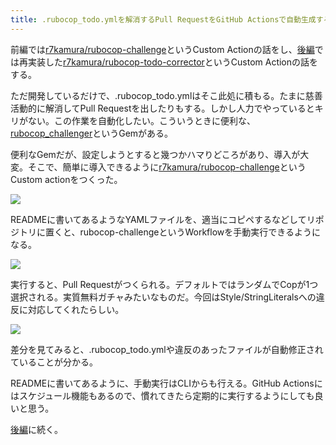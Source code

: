 ```yaml
---
title: .rubocop_todo.ymlを解消するPull RequestをGitHub Actionsで自動生成する (前編)
---
```

前編では[r7kamura/rubocop-challenge](https://github.com/r7kamura/rubocop-challenge)というCustom Actionの話をし、[後編](https://r7kamura.com/articles/2022-05-15-rubocop-todo-corrector)では再実装した[r7kamura/rubocop-todo-corrector](https://github.com/r7kamura/rubocop-todo-corrector)というCustom Actionの話をする。

ただ開発しているだけで、.rubocop\_todo.ymlはそこ此処に積もる。たまに慈善活動的に解消してPull Requestを出したりもする。しかし人力でやっているとキリがない。この作業を自動化したい。こういうときに便利な、[rubocop\_challenger](https://github.com/ryz310/rubocop_challenger)というGemがある。

便利なGemだが、設定しようとすると幾つかハマりどころがあり、導入が大変。そこで、簡単に導入できるように[r7kamura/rubocop-challenge](https://github.com/r7kamura/rubocop-challenge)というCustom actionをつくった。

![](https://lh3.googleusercontent.com/docs/AG8NV2YwRoQxbCGf-uaNIFBxbVRsQOBS8ofBHcw2qy75hXP4VZoxVfLvliIRNbAIQ4ZpUpdm2iHwGLH9kTcqDVYcDZ-Sq4iQD-K7ImDodzYES3nKZ3C_8qleUfW1kqiWcPdvWfzyMYJCFviWlPyHvx1k8ONZOzc14oc1jVV85G87ZEIIh37YZIft38Cbo_kNhpor20XgjxzXhmP_G434c4X56MtFdDH8oK5NMHZ4w0bDKNGaLv-b2xQdULEVesZ3dENEwy-76FOelvCUJJB41nDZDO5FfAgM6wW83bNBXLBQ58FfRaMC3H8fmBYAP_4-WkXC-TIVeD7TjvI4cUtOVuGUl83up4HcWZAXfWLLGZ2vk5-X14We6ELki_eVvLI7FODjnwH_FzyYwNIrG3Xdd8ia0Q7Oa5F17N-kua_BBUhe4pVHdEom7ZsiX7doaEQaaa0gpRMm4OWMRJNZISdGfYSTgrBEt2yVAqWzu86yzzSudCztSEEyQ4EElqF9W0_mAPgaa_CUQ7AE1zA8LaSbbXgyKb6uuJK1TaN5vu7cuXL6a1DpnNyHBhB3qXSiXj4-b0WDA2ZwSi5qBWWQZsa4Lft3qZQuRMbv1FkhaJ7f7z8BkN1T92EEcKrFnpbP7zv0wdgE1WgIub--zIUOhgSYS4KQFN_8Pm5FCu7Che8k-K7VsTaJcs6OM2h5MIigKUqZR7OrARLXN-zwKkimIeIXeBho0r5P68x0_AxRVLyAZoUgrc6eBVJov2qZo2V33rGylSEwVidSoxxtRhjSUYxFpyx1I9836mfy6NFMPtGRBR-BbMBaXo_pgEhRQq-btgcLwFRK-leXxqmxHECpydXNYJAyEFzg1iPLoGD23nGQGvSNNZ7h4YYbUoaHXcJLE1hWr2YtbqgHK_1iPd9R5VxDnebnavodwQkTAldCEYh962_yJG2au13a9tE6Qh-okOT9QSL12I3qAMX7FiLraikPjgcxMn-2vdNlyZN4XDhNh1QAzFc5gfz-MCkzB-wtT3UdWDABCmwxHCN4yllYMwi3iiVoBfMvX016_MffmC0qVSHbORH7ojq5n_cXFCJo4OXy75QDuI9WIRjRHQd6jKURR_Puhv4LLdV4ydwrjDd3eTPQgEYmQFi33HRWa0W11P0H9EIMEz1De6IgAWOnRr8yp1y1F1J2rj8aloUlvaqBfi09zpYe8qJ1vUbiGES5ibbiHDIBcn-uPs8CbQzTeaJtcWuvTVjXRaICnE7DBGoVyLh0uvCGcEMj)

READMEに書いてあるようなYAMLファイルを、適当にコピペするなどしてリポジトリに置くと、rubocop-challengeというWorkflowを手動実行できるようになる。

![](https://lh3.googleusercontent.com/docs/AG8NV2YnSHx9BoBEE73Cwn62-H3UMQvlMxtwa60ChNcKmlinja4KkJi2nGlGykOUkFHaSMqjy0xIQghfVoABQRmn5iu8JRLUbAufKBlnzyw62ECFWIptSK9WYi2kN7a7zRvIPhSrO216oNXLCc1C_mt8YoYi6i6TqlnnOLH1PwBwcOPkI6PEfzhCKbdOm0q9eJRDImO-xGgJJtiXu8lsgxZAMmZCBMk4vuihelFyxtGOXvLvWa4Qei6WtSA73YvKfvuiLt_RNdBebXzfC3OLq4BeV0dJA2_EqCtQqsLnfZpl0bCRZAgZatoS0Ax64sWjy6DzRMGAxZIdeUNrDmxCER85X82l_OHvEKVOlSIR2uAsDqBA1dWUKvw2ttF9V8dh4-n_ecqtHyLS4GjbyI92ti0BeDRHHeO71F8Km_1HNZT5ypHV-UZw8eu1tlGUCd2CH1DutSGaSO2Br1t5Zb8MG1NgDVEFADqLQxY4cd3ZwqQtykGo4dKefa2NmNP5Lyvu44dM8u06aSwG4eZKYHrLXmKyiS0AgQty9J9ruXNeiXQxkUtq3VoI8HBfOYhsG85kLLccLhaXuhzBzmLt_8ILT_HlM0rRkNxEx7zpsddFYORUep4PUUVL5f4121oswOW4i1yNSbunKnL82GTrk30povd-V-dz3E2Vw1lmDRj4dodRlPzD5ImmJb_tlwW3u4kdr1xIBTByjaXLISXFZCpNmb1vXyeZa5stIH0dZl-f-J7b0Wce8lAOnmXBInGCjuzrcTRATlbmgNnahP1by_JfIydD-iyjypfGbyVGfmYkKIJp86KQ1KcoFZzhAphnsiYsKy8EfUT4VmxcF0y-VnbUN_5ZwQAwJoq3qX_kp_elbke1dTq-x8R-7dzDWDZ7WcWSCiBXooM4YCT56iJdFE4qp9daKA95uGT4NlmEE5lhckhfV7fM2mxp723sRHDXALNDHrJr2ThBG5FVqe010-3RdcyjYnGHv7fc8uB3cUSzxUBESbhQm75351BUVbuw4rLZylrexaWLObhFYi_RjqOQiDwkceVf6w_hNBKkWRfCtGm5LlRj60LGq9LtPv1H42Ww4Iqu0Al3CpJ_oXFKiLS2V1EcRVDfDguehf5A2pP55dty4t7S1zmrjVTo1KHlqjaucOzwPi-rYOreIQHRtFT2FaXKzAsw_TmwNtI2qfb-VrIuSOJtcuMz_mrOVpf96Vg4GOJxmuCdiPf9YZMJP-wVfqFPJi75ad2RL7dBQz6-9z60NrZjGDHJ)

実行すると、Pull Requestがつくられる。デフォルトではランダムでCopが1つ選択される。実質無料ガチャみたいなものだ。今回はStyle/StringLiteralsへの違反に対応してくれたらしい。

![](https://lh3.googleusercontent.com/docs/AG8NV2Y5hVt1d0ehrXr3ekUlzQCEqUcS-jgIAZ6dkNzQ8hyCPDqSqcpV6UYqlXEG6aziySkT2na-s2NDlNRvYmkSAU-XfEaNrnVpl1Lo2Wmrk-M0mMQItb7xgLpmmRL5vsAp72Ec9x1XR5Y_eMJJOmZ2Qqxmlkh61X5CqJIYc6ufxAW4W0lTJd3tcxsvNJ8u0AAPfXgW9b_q80HC4uLxETTaBdUTwC4JQgZbtQlYwh83pwVyj3Wsk_YCjWpUphslO4JVBZsunFHUaTEfTN9YCLUoWWRMAOz1YdetIzjDYHwCF91HnydpmGCJv266nplZ1fvav5GGfRd95BoGCwVBW9eKwEgV5g1RJskA16rrVWq1n0wAdWfO_CEsLI3TdGO3iWggyXDN3XT8IeWSgfJy5GeVZtBeabTQeRgDh4jslbpN4BTOt-cUKFRlDOUS05G6gmrkXcqWHW1C3ry9Jz1jUD6THJiaAAvoMSPMTZIyje2MO1TWJLD4LBY1S4KjHfc3Tf8HsvkcxqLN8Z8dPX94Qq-q7XpzD3P-PGuuuST9Ss9AcjOa8ztslMWrySg02sFEdUj-kbVwo3YPTzovId9lsrB66cBeJ3eMareYDfACDsGI9icTUJoXjDtBtSviu0yEZGr08vs9MPECaOR1XK_N9XFo0cyT4mNsDk9y6mMqGk8xe0v0uB9sbPv61eX9bMm_1q8LUYWDp109JZsnSf58JgFQWdx1o5frXjgtIwKJMRkyN6a6kGQv6MbmB2agvhArdyQeCSPE5SuUp9AT1JfcYrN0hG_iH39Zlg2YYNCOWUoL16wQOHDnDdPa-FW7PYc_GkfB2TaM7uP389pyiawghEDZ11TlIKIRb0mdu6M2RrJrLZjkP1Ke1j6T2UjspUivMayUEB_1PXIZgd-F-npOqx4N0AifLDqrn28kgikXv1NgtBwcSosvd0e_LFQaSHTbMrAfJ8o3lBee9Qi_Wu828aP0HaHhMg9toMvD2PNE_5thghREjoA9Clmo_O5IfNMboxzgZ1cnRmZMf3tI5RuVFKVXp0V9Yk1RWxAPXQssOPWcKuTucXE6jyOUwA06BRKeCLW6t3azbSHkkJ9BxCUra5eV1WyQDgZ5WjhCu7lFfm1lxCKzT-tGVIMd3KoPCM7a6Lt74ozq_bqmyY1X-PKyldU5N-2G0EpxCJku6JVKVPGTnZwlBUnqVmCiSIqy99zJRncMw2osCQSsn7_fzbYJzlLawXQmO46IGMIykRiBlK1v4AVMZ0S4)

差分を見てみると、.rubocop\_todo.ymlや違反のあったファイルが自動修正されていることが分かる。

READMEに書いてあるように、手動実行はCLIからも行える。GitHub Actionsにはスケジュール機能もあるので、慣れてきたら定期的に実行するようにしても良いと思う。

[後編](https://r7kamura.com/articles/2022-05-15-rubocop-todo-corrector)に続く。

